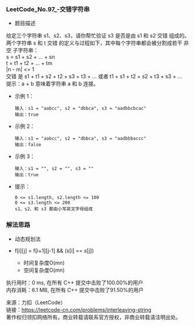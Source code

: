 ### LeetCode_No.97_-交错字符串
* 题目描述


给定三个字符串 s1、s2、s3，请你帮忙验证 s3 是否是由 s1 和 s2 交错 组成的。\
两个字符串 s 和 t 交错 的定义与过程如下，其中每个字符串都会被分割成若干 非空 子字符串：\
s = s1 + s2 + ... + sn\
t = t1 + t2 + ... + tm\
|n - m| <= 1\
交错 是 s1 + t1 + s2 + t2 + s3 + t3 + ... 或者 t1 + s1 + t2 + s2 + t3 + s3 + ...\
提示：a + b 意味着字符串 a 和 b 连接。
* 示例 1：

      输入：s1 = "aabcc", s2 = "dbbca", s3 = "aadbbcbcac"
      输出：true
* 示例 2：

      输入：s1 = "aabcc", s2 = "dbbca", s3 = "aadbbbaccc"
      输出：false
* 示例 3：

      输入：s1 = "", s2 = "", s3 = ""
      输出：true

* 提示：

      0 <= s1.length, s2.length <= 100
      0 <= s3.length <= 200
      s1、s2、和 s3 都由小写英文字母组成

### 解法思路
* 动态规划法
* f[i][j] = f[i+1][j-1] && (s[i] == s[j])

  * 时间复杂度O(mn)
  * 空间复杂度O(mn)

执行用时：0 ms, 在所有 C++ 提交中击败了100.00%的用户\
内存消耗：6.1 MB, 在所有 C++ 提交中击败了91.50%的用户

来源：力扣（LeetCode）\
链接：https://leetcode-cn.com/problems/interleaving-string \
著作权归领扣网络所有。商业转载请联系官方授权，非商业转载请注明出处。
